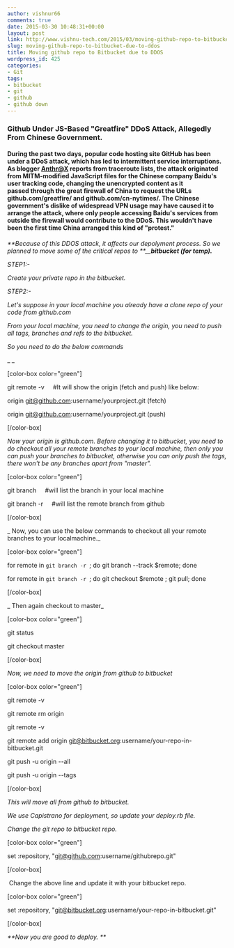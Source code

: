 ```yaml
---
author: vishnur66
comments: true
date: 2015-03-30 10:48:31+00:00
layout: post
link: http://www.vishnu-tech.com/2015/03/moving-github-repo-to-bitbucket-due-to-ddos/
slug: moving-github-repo-to-bitbucket-due-to-ddos
title: Moving github repo to Bitbucket due to DDOS
wordpress_id: 425
categories:
- Git
tags:
- bitbucket
- git
- github
- github down
---
```


### **Github Under JS-Based "Greatfire" DDoS Attack, Allegedly From Chinese Government.**





#### During the past two days, popular code hosting site GitHub has been under a DDoS attack, which has led to intermittent service interruptions. As blogger [Anthr@X](http://insight-labs.org/?p=1682) reports from traceroute lists, the attack originated from MITM-modified JavaScript files for the Chinese company Baidu's user tracking code, changing the unencrypted content as it passed through the great firewall of China to request the URLs github.com/greatfire/ and github.com/cn-nytimes/. The Chinese government's dislike of widespread VPN usage may have caused it to arrange the attack, where only people accessing Baidu's services from outside the firewall would contribute to the DDoS. This wouldn't have been the first time China arranged this kind of "protest."


_**Because of this DDOS attack, it affects our depolyment process. So we planned to move some of the critical repos to **__**bitbucket (for temp).**_



_STEP1:-_

_Create your private repo in the bitbucket._

_STEP2:-_

_Let's suppose in your local machine you already have a clone repo of your code from github.com_

_From your local machine, you need to change the origin, you need to push all tags, branches and refs to the bitbucket._

_So you need to do the below commands_

_ _

[color-box color="green"]

git remote -v     #It will show the origin (fetch and push) like below:

origin git@github.com:username/yourproject.git (fetch)

origin git@github.com:username/yourproject.git (push)

[/color-box]

_Now your origin is github.com. Before changing it to bitbucket, you need to do checkout all your remote branches to your local machine, then only you can push your branches to bitbucket, otherwise you can only push the tags, there won't be any branches apart from "master"._

[color-box color="green"]

git branch     #will list the branch in your local machine

git branch -r     #will list the remote branch from github

[/color-box]

_ Now, you can use the below commands to checkout all your remote branches to your localmachine._

[color-box color="green"]

for remote in `git branch -r `; do git branch --track $remote; done

for remote in `git branch -r `; do git checkout $remote ; git pull; done

[/color-box]

_ Then again checkout to master_

[color-box color="green"]

git status

git checkout master

[/color-box]

_Now, we need to move the origin from github to bitbucket_

[color-box color="green"]

git remote -v

git remote rm origin

git remote -v

git remote add origin git@bitbucket.org:username/your-repo-in-bitbucket.git

git push -u origin --all

git push -u origin --tags

[/color-box]

_This will move all from github to bitbucket._

_We use Capistrano for deployment, so update your deploy.rb file._

_Change the git repo to bitbucket repo._

[color-box color="green"]

set :repository, "git@github.com:username/githubrepo.git"

[/color-box]

 Change the above line and update it with your bitbucket repo.

[color-box color="green"]

set :repository, "git@bitbucket.org:username/your-repo-in-bitbucket.git"

[/color-box]

_**Now you are good to deploy. **_
